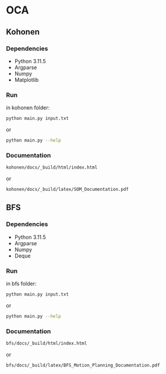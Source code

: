 # OCA

## Kohonen

### Dependencies

* Python 3.11.5
* Argparse
* Numpy
* Matplotlib

### Run

in kohonen folder:

```sh
python main.py input.txt
```

or

```sh
python main.py --help
```

### Documentation

```sh
kohonen/docs/_build/html/index.html
```

or

```sh
kohonen/docs/_build/latex/SOM_Documentation.pdf
```


## BFS

### Dependencies

* Python 3.11.5
* Argparse
* Numpy
* Deque

### Run

in bfs folder:

```sh
python main.py input.txt
```
or

```sh
python main.py --help
```

### Documentation

```sh
bfs/docs/_build/html/index.html
```

or

```sh
bfs/docs/_build/latex/BFS_Motion_Planning_Documentation.pdf
```